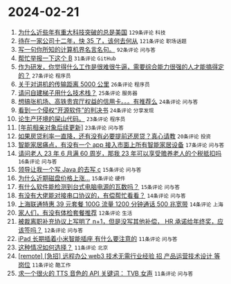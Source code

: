 # 2024-02-21

1. [为什么近些年有重大科技突破的总是美国](https://www.v2ex.com/t/1017053) `129条评论` `科技`
1. [待在一家公司十二年，快 35 了，该何去何从](https://www.v2ex.com/t/1017090) `121条评论` `职场话题`
1. [写一句你所知的计算机界名言名句。](https://www.v2ex.com/t/1017108) `92条评论` `问与答`
1. [帮忙举报一下这个 B](https://www.v2ex.com/t/1017121) `31条评论` `GitHub`
1. [作为研发，你觉得什么工作是很难很牛逼，需要综合能力很强的人才能搞得定的？](https://www.v2ex.com/t/1017079) `27条评论` `程序员`
1. [关于对讲机的传输距离 5000 公里](https://www.v2ex.com/t/1017151) `26条评论` `程序员`
1. [请问自建梯子用什么技术栈？](https://www.v2ex.com/t/1017059) `25条评论` `服务器`
1. [想搞张机场、高铁贵宾厅权益的信用卡。。。有推荐么](https://www.v2ex.com/t/1017105) `24条评论` `问与答`
1. [看到一个侵权“开源软件”的判决书](https://www.v2ex.com/t/1017069) `24条评论` `分享发现`
1. [论生产环境的屎山代码。](https://www.v2ex.com/t/1017106) `23条评论` `程序员`
1. [[年前相亲对象后续更新]](https://www.v2ex.com/t/1017099) `23条评论` `问与答`
1. [如果房贷利率一直降，还有没有必要提前还房贷？真心请教](https://www.v2ex.com/t/1017057) `20条评论` `投资`
1. [智能家居痛点，有没有一个 app 接入市面上所有智能家居设备](https://www.v2ex.com/t/1017081) `17条评论` `问与答`
1. [请问老人 23 年 6 月满 60 周岁，那我 23 年可以享受赡养老人的个税抵扣吗](https://www.v2ex.com/t/1017051) `16条评论` `问与答`
1. [领导让我一个写 Java 的去写 c](https://www.v2ex.com/t/1017115) `15条评论` `问与答`
1. [为什么近期磁盘价格上涨...](https://www.v2ex.com/t/1017097) `15条评论` `硬件`
1. [有什么软件能检测到台式电脑电源的瓦数吗？](https://www.v2ex.com/t/1017046) `15条评论` `问与答`
1. [有没有大佬能对接串口协议的，有偿帮忙看看？](https://www.v2ex.com/t/1017098) `14条评论` `问与答`
1. [上海联通特惠 39 元套餐 100G 流量 1200 分钟通话 500 兆宽带](https://www.v2ex.com/t/1017044) `14条评论` `上海`
1. [家人们，有没有体检套餐推荐](https://www.v2ex.com/t/1017082) `12条评论` `生活`
1. [被裁离职补充协议上写明了 n+1，但是没写其他补偿， HR 承诺给年终奖，应该签吗？](https://www.v2ex.com/t/1017073) `12条评论` `问与答`
1. [iPad 长期插着小米智能插座 有什么要注意的](https://www.v2ex.com/t/1017110) `11条评论` `问与答`
1. [这种情况如何选择？](https://www.v2ex.com/t/1017095) `11条评论` `北京`
1. [[remote] [急招] 远程办公 web3 技术无需行业经验 招 产品运营技术设计 等岗位](https://www.v2ex.com/t/1017047) `11条评论` `酷工作`
1. [求一个很火的 TTS 音色的 API 关键词： TVB 女声](https://www.v2ex.com/t/1017043) `11条评论` `问与答`
